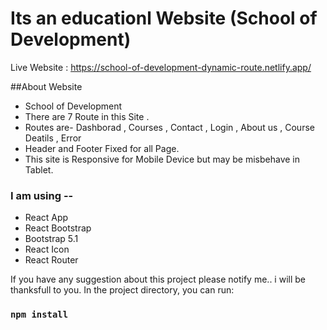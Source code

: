 # Its an educationl Website (School of Development)
Live Website : https://school-of-development-dynamic-route.netlify.app/

##About Website
- School of Development
- There are 7 Route in this Site . 
- Routes are- Dashborad , Courses , Contact , Login , About us , Course Deatils , Error 
- Header and Footer Fixed for all Page.
- This site is Responsive for Mobile Device but may be misbehave in Tablet.

### I am using --

- React App
- React Bootstrap
- Bootstrap 5.1
- React Icon
- React Router 

If you have any suggestion about this project please notify me.. i will be thanksfull to you.
In the project directory, you can run:
### `npm install`

